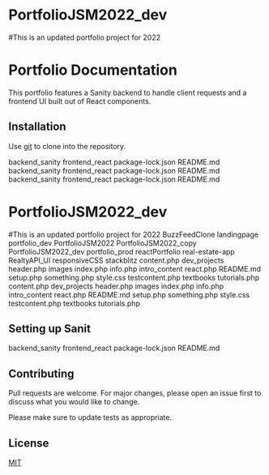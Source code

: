 # PortfolioJSM2022_dev
#This is an updated portfolio project for 2022

# Portfolio Documentation

This portfolio features a Sanity backend to handle client requests and a frontend UI built out of React components.

## Installation
Use [git](https://pip.pypa.io/en/stable/) to clone into the repository.

backend_sanity
frontend_react
package-lock.json
README.md
backend_sanity
frontend_react
package-lock.json
README.md
backend_sanity
frontend_react
package-lock.json
README.md
# PortfolioJSM2022_dev
#This is an updated portfolio project for 2022
BuzzFeedClone
landingpage
portfolio_dev
PortfolioJSM2022
PortfolioJSM2022_copy
PortfolioJSM2022_dev
portfolio_prod
reactPortfolio
real-estate-app
RealtyAPI_UI
responsiveCSS
stackblitz
content.php
dev_projects
header.php
images
index.php
info.php
intro_content
react.php
README.md
setup.php
something.php
style.css
testcontent.php
textbooks
tutorials.php
content.php
dev_projects
header.php
images
index.php
info.php
intro_content
react.php
README.md
setup.php
something.php
style.css
testcontent.php
textbooks
tutorials.php

## Setting up Sanit

backend_sanity
frontend_react
package-lock.json
README.md

## Contributing

Pull requests are welcome. For major changes, please open an issue first
to discuss what you would like to change.

Please make sure to update tests as appropriate.

## License

[MIT](https://choosealicense.com/licenses/mit/)
